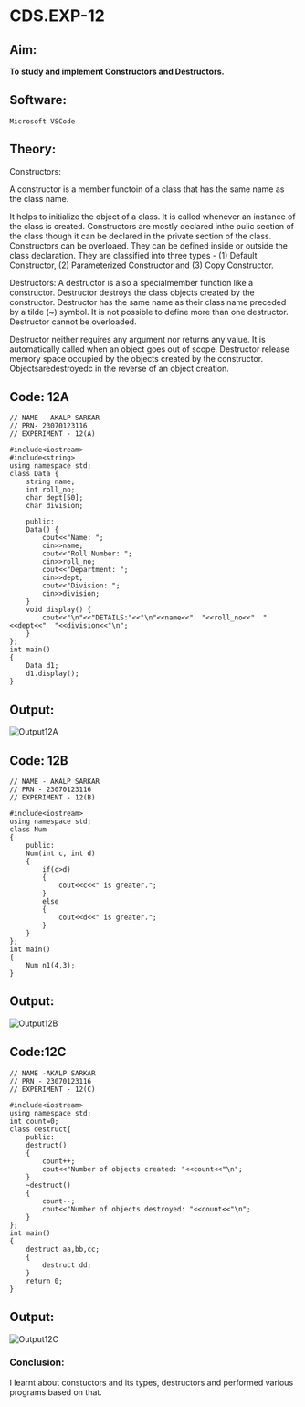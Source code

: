 # CDS.EXP-12
## Aim:
**To study and implement Constructors and Destructors.**

## Software:
`Microsoft VSCode`

## Theory:
Constructors:

A constructor is a member functoin of a class that has the same name as the class name.

It helps to initialize the object of a class.
It is called whenever an instance of the class is created.
Constructors are mostly declared inthe pulic section of the class though it can be declared in the private section of the class.
Constructors can be overloaed.
They can be defined inside or outside the class declaration.
They are classified into three types - (1) Default Constructor, (2) Parameterized Constructor and (3) Copy Constructor.

Destructors:
A destructor is also a specialmember function like a constructor. Destructor destroys the class objects created by the constructor.
Destructor has the same name as their class name preceded by a tilde (~) symbol.
It is not possible to define more than one destructor.
Destructor cannot be overloaded.

Destructor neither requires any argument nor returns any value.
It is automatically called when an object goes out of scope.
Destructor release memory space occupied by the objects created by the constructor. Objectsaredestroyedc in the reverse of an object creation.
## Code: 12A
```
// NAME - AKALP SARKAR
// PRN- 23070123116
// EXPERIMENT - 12(A) 

#include<iostream> 
#include<string>
using namespace std; 
class Data {
    string name;
    int roll_no;
    char dept[50];
    char division;

    public:
    Data() {
        cout<<"Name: ";
        cin>>name;
        cout<<"Roll Number: ";
        cin>>roll_no;
        cout<<"Department: ";
        cin>>dept;
        cout<<"Division: ";
        cin>>division;
    }
    void display() {
        cout<<"\n"<<"DETAILS:"<<"\n"<<name<<"  "<<roll_no<<"  "<<dept<<"  "<<division<<"\n";
    }
};
int main() 
{
    Data d1;
    d1.display();
} 
```
## Output:
![Output12A](https://github.com/user-attachments/assets/92fb077e-ac69-4cd3-a23f-d0914f06b918)


## Code: 12B
```
// NAME - AKALP SARKAR
// PRN - 23070123116
// EXPERIMENT - 12(B)

#include<iostream>
using namespace std;
class Num
{
    public:
    Num(int c, int d)
    {
        if(c>d)
        {
            cout<<c<<" is greater.";
        }
        else 
        {
            cout<<d<<" is greater.";
        }
    }
};
int main()
{
    Num n1(4,3);
} 
```

## Output:
![Output12B](https://github.com/user-attachments/assets/666fed4e-341f-45fc-9941-f8ec48bbfcc3)

## Code:12C
```
// NAME -AKALP SARKAR
// PRN - 23070123116
// EXPERIMENT - 12(C) 

#include<iostream>
using namespace std;
int count=0;
class destruct{
    public:
    destruct()
    {
        count++;
        cout<<"Number of objects created: "<<count<<"\n";
    }
    ~destruct()
    {
        count--;
        cout<<"Number of objects destroyed: "<<count<<"\n";
    }
};
int main()
{
    destruct aa,bb,cc;
    {
        destruct dd;
    }
    return 0;
}
```
## Output:
![Output12C](https://github.com/user-attachments/assets/9499d1da-1976-4e86-91a8-c99383123583)

### Conclusion:
I learnt about constuctors and its types, destructors and performed various programs based on that.
